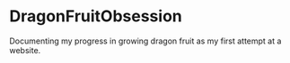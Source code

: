 # DragonFruitObsession
Documenting my progress in growing dragon fruit as my first attempt at a website.
